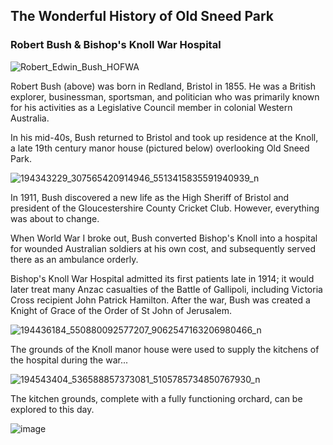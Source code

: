 ## The Wonderful History of Old Sneed Park 

### Robert Bush & Bishop's Knoll War Hospital

![Robert_Edwin_Bush_HOFWA](https://user-images.githubusercontent.com/74665965/120630231-873fb000-c45e-11eb-9024-3b0ec57736e3.jpg)

Robert Bush (above) was born in Redland, Bristol in 1855. He was a British explorer, businessman, sportsman, and politician who was primarily known for his activities as a Legislative Council member in colonial Western Australia. 

In his mid-40s, Bush returned to Bristol and took up residence at the Knoll, a late 19th century manor house (pictured below) overlooking Old Sneed Park. 

![194343229_307565420914946_5513415835591940939_n](https://user-images.githubusercontent.com/74665965/120625872-01216a80-c45a-11eb-8755-901cd471c938.jpg)

In 1911, Bush discovered a new life as the High Sheriff of Bristol and president of the Gloucestershire County Cricket Club. However, everything was about to change. 

When World War I broke out, Bush converted Bishop's Knoll into a hospital for wounded Australian soldiers at his own cost, and subsequently served there as an ambulance orderly. 

Bishop's Knoll War Hospital admitted its first patients late in 1914; it would later treat many Anzac casualties of the Battle of Gallipoli, including Victoria Cross recipient John Patrick Hamilton. After the war, Bush was created a Knight of Grace of the Order of St John of Jerusalem.

![194436184_550880092577207_9062547163206980466_n](https://user-images.githubusercontent.com/74665965/120628941-2cf21f80-c45d-11eb-81b5-b0535da22085.jpg)

The grounds of the Knoll manor house were used to supply the kitchens of the hospital during the war...

![194543404_536588857373081_5105785734850767930_n](https://user-images.githubusercontent.com/74665965/120630381-b1916d80-c45e-11eb-8edb-eb3828e2fab6.jpg)

The kitchen grounds, complete with a fully functioning orchard, can be explored to this day. 

![image](https://user-images.githubusercontent.com/74665965/120633097-a7bd3980-c461-11eb-92b5-5a0e5a2f48ef.png)

